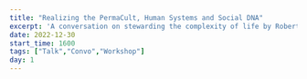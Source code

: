 ```yaml
---
title: "Realizing the PermaCult, Human Systems and Social DNA"
excerpt: 'A conversation on stewarding the complexity of life by Roberto & Jillian @ <a href="www.liminalvillage.com" target="_blank" rel="nofollow noopener noreferrer">'
date: 2022-12-30
start_time: 1600
tags: ["Talk","Convo","Workshop"]
day: 1
---
```

